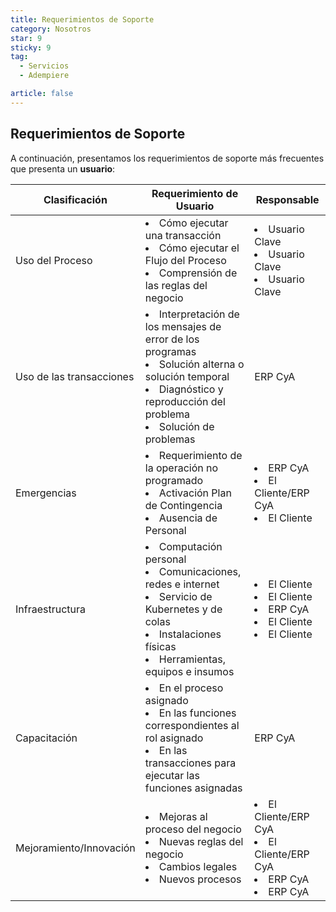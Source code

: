 ```yaml
---
title: Requerimientos de Soporte
category: Nosotros
star: 9
sticky: 9
tag:
  - Servicios
  - Adempiere

article: false
---
```


## Requerimientos de Soporte

A continuación, presentamos los requerimientos de soporte más frecuentes que presenta un **usuario**:

Clasificación | Requerimiento de Usuario | Responsable
-- | -- | --
Uso del Proceso | <li>Cómo ejecutar una transacción</li> <li>Cómo ejecutar el Flujo del Proceso</li> <li>Comprensión de las reglas del negocio</li> | <li>Usuario Clave</li> <li>Usuario Clave</li> <li>Usuario Clave </li> 
Uso de las transacciones | <li>Interpretación de los mensajes de error de los programas</li> <li>Solución alterna o solución temporal</li> <li>Diagnóstico y reproducción del problema</li> <li>Solución de problemas</li> | ERP CyA
Emergencias | <li>Requerimiento de la operación no programado</li> <li>Activación Plan de Contingencia</li> <li>Ausencia de Personal</li> | <li>ERP CyA</li> <li>El Cliente/ERP CyA</li> <li>El Cliente</li>
Infraestructura | <li>Computación personal</li> <li>Comunicaciones, redes e internet</li> <li>Servicio de Kubernetes y de colas</li> <li>Instalaciones físicas</li> <li>Herramientas, equipos e insumos</li> | <li>El Cliente</li> <li>El Cliente</li> <li>ERP CyA</li> <li>El Cliente</li> <li>El Cliente</li>
Capacitación | <li>En el proceso asignado</li> <li>En las funciones correspondientes al rol asignado</li> <li>En las transacciones para ejecutar las funciones asignadas</li> | ERP CyA
Mejoramiento/Innovación | <li>Mejoras al proceso del negocio</li> <li>Nuevas reglas del negocio</li> <li>Cambios legales</li> <li>Nuevos procesos</li> | <li>El Cliente/ERP CyA</li> <li>El Cliente/ERP CyA</li> <li>ERP CyA</li> <li>ERP CyA</li> |
